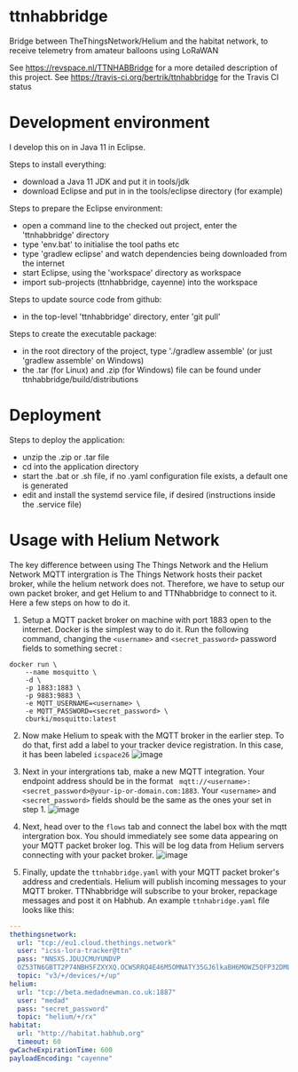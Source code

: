 # ttnhabbridge
Bridge between TheThingsNetwork/Helium and the habitat network,
to receive telemetry from amateur balloons using LoRaWAN

See https://revspace.nl/TTNHABBridge for a more detailed description of this project.
See https://travis-ci.org/bertrik/ttnhabbridge for the Travis CI status

# Development environment
I develop this on in Java 11 in Eclipse.

Steps to install everything:
* download a Java 11 JDK and put it in tools/jdk
* download Eclipse and put in in the tools/eclipse directory (for example)

Steps to prepare the Eclipse environment:
* open a command line to the checked out project, enter the 'ttnhabbridge' directory
* type 'env.bat' to initialise the tool paths etc
* type 'gradlew eclipse' and watch dependencies being downloaded from the internet
* start Eclipse, using the 'workspace' directory as workspace
* import sub-projects (ttnhabbridge, cayenne) into the workspace

Steps to update source code from github:
* in the top-level 'ttnhabbridge' directory, enter 'git pull'

Steps to create the executable package:
* in the root directory of the project,  type './gradlew assemble' (or just 'gradlew assemble' on Windows)
* the .tar (for Linux) and .zip (for Windows) file can be found under ttnhabbridge/build/distributions

# Deployment
Steps to deploy the application:
* unzip the .zip or .tar file
* cd into the application directory
* start the .bat or .sh file, if no .yaml configuration file exists, a default one is generated
* edit and install the systemd service file, if desired (instructions inside the .service file)

# Usage with Helium Network

The key difference between using The Things Network and the Helium Network MQTT intergration is The Things Network hosts their  packet broker, while the helium network does not. Therefore, we have to setup our own packet broker, and get Helium to and TTNhabbridge to connect to it. Here a few steps on how to do it.

1. Setup a MQTT packet broker on machine with port 1883 open to the internet. Docker is the simplest way to do it. Run the following command, changing the `<username>` and `<secret_password>` password fields to something secret : 
```
docker run \
    --name mosquitto \
    -d \
    -p 1883:1883 \
    -p 9883:9883 \
    -e MQTT_USERNAME=<username> \
    -e MQTT_PASSWORD=<secret_password> \
    cburki/mosquitto:latest
```

2. Now make Helium to speak with the MQTT broker in the earlier step. To do that, first add a label to your tracker device registration. In this case, it has been labeled `icspace26`
![image](https://user-images.githubusercontent.com/26815217/141027855-6e63df70-782e-4f75-ac23-23b7f7f438df.png)

3. Next in your intergrations tab, make a new MQTT integration. Your endpoint address should be in the format ` mqtt://<username>:<secret_password>@your-ip-or-domain.com:1883`. Your  `<username>` and `<secret_password>` fields should be the same as the ones your set in step 1.
![image](https://user-images.githubusercontent.com/26815217/141028244-318307c4-d5bd-436d-ae7e-e7f85bc784db.png)

4. Next, head over to the `flows` tab and connect the label box with the mqtt intergration box. You should immediately see some data appearing on your MQTT packet broker log. This will be log data from Helium servers connecting with your packet broker.
![image](https://user-images.githubusercontent.com/26815217/141028680-b7133ea2-2627-4da0-9fd8-98f57c224d4e.png)

5. Finally, update the `ttnhabbridge.yaml` with your MQTT packet broker's address and credentials.  Helium will publish incoming messages to your MQTT broker. TTNhabbridge will subscribe to your broker, repackage messages and post it on Habhub. An example `ttnhabridge.yaml` file looks like this:
```yaml
---
thethingsnetwork:
  url: "tcp://eu1.cloud.thethings.network"
  user: "icss-lora-tracker@ttn"
  pass: "NNSXS.JDUJCMUYUNDVP
  OZ53TN6GBTT2P74NBH5FZXYXQ.OCWSRRQ4E46M5OMNATY35GJ6lkaBH6MOWZ5QFP32DMLP823S6M2A"
  topic: "v3/+/devices/+/up"
helium:
  url: "tcp://beta.medadnewman.co.uk:1887"
  user: "medad"
  pass: "secret_password"
  topic: "helium/+/rx"
habitat:
  url: "http://habitat.habhub.org"
  timeout: 60
gwCacheExpirationTime: 600
payloadEncoding: "cayenne"

```



